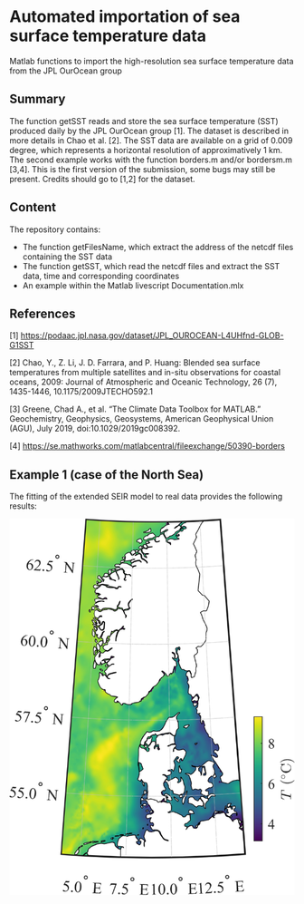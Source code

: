 # Automated importation of sea surface temperature data
Matlab functions to import the high-resolution sea surface temperature data from the JPL OurOcean group

## Summary

The function getSST reads and store the sea surface temperature (SST)  produced daily by the JPL OurOcean group [1]. The dataset is described in more details in Chao et al. [2]. The SST data are available on a grid of 0.009 degree, which represents a horizontal resolution of approximatively  1 km. The second example works with the function borders.m and/or bordersm.m [3,4]. This is the first version of the submission, some bugs may still be present. Credits should go to [1,2] for the dataset.

## Content

The repository contains:
  - The function getFilesName, which extract the address of the netcdf files containing the SST data
  - The function getSST, which read the netcdf files and extract the SST data, time and corresponding coordinates
  - An example within the Matlab livescript Documentation.mlx
  

## References
[1] https://podaac.jpl.nasa.gov/dataset/JPL_OUROCEAN-L4UHfnd-GLOB-G1SST

[2] Chao, Y., Z. Li, J. D. Farrara, and P. Huang: Blended sea surface  temperatures from multiple satellites and in-situ observations for  coastal oceans, 2009: Journal of Atmospheric and Oceanic Technology, 26  (7), 1435-1446, 10.1175/2009JTECHO592.1

[3]    Greene, Chad A., et al. “The Climate Data Toolbox for MATLAB.”  Geochemistry, Geophysics, Geosystems, American Geophysical Union (AGU),  July 2019, doi:10.1029/2019gc008392.

[4] https://se.mathworks.com/matlabcentral/fileexchange/50390-borders

## Example 1 (case of the North Sea) 

The fitting of the extended SEIR model to real data provides the following results:

![SST map of the North Sea](illustration.jpg)

